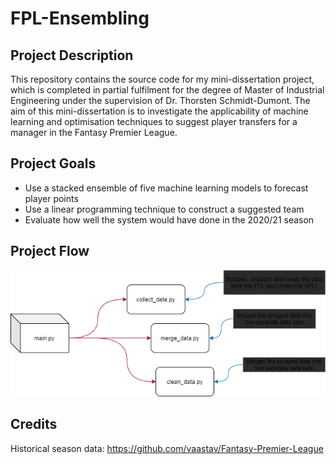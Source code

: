 # FPL-Ensembling


## Project Description

This repository contains the source code for my mini-dissertation project, which is completed in partial fulfilment for the degree of Master of Industrial Engineering under the supervision of Dr. Thorsten Schmidt-Dumont. The aim of this mini-dissertation is to investigate the applicability of machine learning and optimisation techniques to suggest player transfers for a manager in the Fantasy Premier League.

## Project Goals

* Use a stacked ensemble of five machine learning models to forecast player points
* Use a linear programming technique to construct a suggested team
* Evaluate how well the system would have done in the 2020/21 season

## Project Flow
![Project Flow](fig/flow_img.png "Project")

## Credits
Historical season data: https://github.com/vaastav/Fantasy-Premier-League


